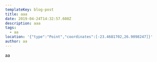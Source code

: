```yaml
---
templateKey: blog-post
title: aaa
date: 2019-04-24T14:32:57.608Z
description: aaa
tags:
  - aa
location: '{"type":"Point","coordinates":[-23.4681702,26.9098247]}'
author: aa
---
```

aa

